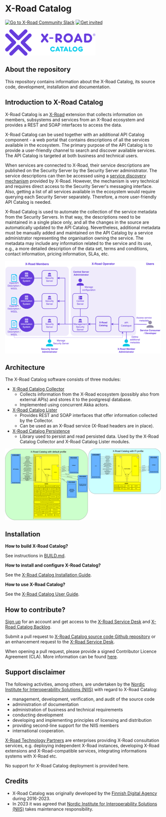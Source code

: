 # X-Road Catalog

[![Go to X-Road Community Slack](https://img.shields.io/badge/Go%20to%20Community%20Slack-grey.svg)](https://jointxroad.slack.com/)
[![Get invited](https://img.shields.io/badge/No%20Slack-Get%20invited-green.svg)](https://x-road.global/community)

[![X-ROAD](img/xroad_catalog_logo.png)](https://x-road.global/)

## About the repository 

This repository contains information about the X-Road Catalog, its source code, development, installation and documentation.

## Introduction to X-Road Catalog

X-Road Catalog is an [X-Road](https://github.com/nordic-institute/X-Road/) extension that collects information on
members, subsystems and services from an X-Road ecosystem and provides a REST and SOAP interfaces to access the data.

X-Road Catalog can be used together with an additional API Catalog component - a web portal that contains descriptions of all the 
services available in the ecosystem. The primary purpose of the API Catalog is to provide a user-friendly channel to 
search and discover available services. The API Catalog is targeted at both business and technical users.

When services are connected to X-Road, their service descriptions are published on the Security Server by the Security 
Server administrator. The service descriptions can then be accessed using a [service discovery mechanism](https://docs.x-road.global/Protocols/pr-mrest_x-road_service_metadata_protocol_for_rest.html) 
provided by X-Road. However, the mechanism is very technical and requires direct access to the Security Server's 
messaging interface. Also, getting a list of all services available in the ecosystem would require querying each 
Security Server separately. Therefore, a more user-friendly API Catalog is needed.

X-Road Catalog is used to automate the collection of the service metadata from the Security Servers. In that way, the 
descriptions need to be maintained in a single place only, and all the changes in the source are automatically updated 
to the API Catalog. Nevertheless, additional metadata must be manually added and maintained on the API Catalog by a service 
administrator representing the organisation owning the service. The metadata may include any information related to the 
service and its use, e.g., a more detailed description of the data set, terms and conditions, contact information, 
pricing information, SLAs, etc.

![X-Road ecosystem overview](img/ecosystem.png)

## Architecture

The X-Road Catalog software consists of three modules:

- [X-Road Catalog Collector](xroad-catalog-collector/README.md)
  * Collects information from the X-Road ecosystem (possibly also from external APIs) and stores it to the postgresql database. 
  * Implemented using concurrent Akka actors. 
- [X-Road Catalog Lister](xroad-catalog-lister/README.md)
  * Provides REST and SOAP interfaces that offer information collected by the Collector. 
  * Can be used as an X-Road service (X-Road headers are in place).
- [X-Road Catalog Persistence](xroad-catalog-persistence/README.md)
  * Library used to persist and read persisted data. Used by the X-Road Catalog Collector and X-Road Catalog Lister modules.
  
![X-Road Catalog overview](img/architecture.png)

## Installation

**How to build X-Road Catalog?**

See instructions in [BUILD.md](BUILD.md).

**How to install and configure X-Road Catalog?**

See the [X-Road Catalog Installation Guide](doc/xroad_catalog_installation_guide.md).

**How to use X-Road Catalog?**

See the [X-Road Catalog User Guide](doc/xroad_catalog_user_guide.md).

## How to contribute?

[Sign up](https://id.atlassian.com/signup) for an account and
get access to the [X-Road Service Desk](https://nordic-institute.atlassian.net/servicedesk/customer/portal/4) and 
[X-Road Catalog Backlog](https://nordic-institute.atlassian.net/browse/XRDCAT).

Submit a pull request to [X-Road Catalog source code Github repository](https://github.com/nordic-institute/X-Road-Catalog)
or an enhancement request to the [X-Road Service Desk](https://nordic-institute.atlassian.net/servicedesk/customer/portal/4).

When opening a pull request, please provide a signed Contributor Licence Agreement (CLA). More information can be found 
[here](https://github.com/nordic-institute/X-Road/blob/develop/CONTRIBUTING.md#legal-notice).

## Support disclaimer

The following activities, among others, are undertaken by the
[Nordic Institute for Interoperability Solutions (NIIS)](https://www.niis.org/)
with regard to X-Road Catalog:

* management, development, verification, and audit of the source code
* administration of documentation
* administration of business and technical requirements
* conducting development
* developing and implementing principles of licensing and distribution
* providing second-line support for the NIIS members
* international cooperation.

[X-Road Technology Partners](https://x-road.global/xroad-technology-partners) are enterprises providing X-Road consultation 
services, e.g. deploying independent X-Road instances, developing X-Road extensions and X-Road-compatible services, 
integrating informations systems with X-Road etc.

No support for X-Road Catalog deployment is provided here.

## Credits

* X-Road Catalog was originally developed by the [Finnish Digital Agency](https://dvv.fi/en) during 2016-2023.
* In 2023 it was agreed that [Nordic Institute for Interoperability Solutions (NIIS)](https://www.niis.org/) takes 
maintenance responsibility.
